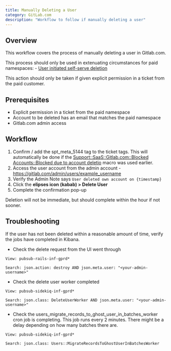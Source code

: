 ```yaml
---
title: Manually Deleting a User
category: GitLab.com
description: "Workflow to follow if manually deleting a user"
---
```


## Overview

This workflow covers the process of manually deleting a user in Gitlab.com.

This process should only be used in extenuating circumstances for paid namespaces:
    - [User initiated self-serve deletion](/handbook/support/workflows/reinstating-blocked-accounts/#user-initiated-self-serve-deletion)

This action should only be taken if given explicit permission in a ticket from the paid customer.

## Prerequisites

- Explicit permission in a ticket from the paid namespace
- Account to be deleted has an email that matches the paid namespace
- Gitlab.com admin access

## Workflow

1. Confirm / add the spt_meta_5144 tag to the ticket tags. This will automatically be done if the [Support::SaaS::Gitlab.com::Blocked Accounts::Blocked due to account deletio](https://gitlab.com/gitlab-com/support/zendesk-global/macros/-/blob/master/active/Support/SaaS/GitLab.com/Blocked%20Accounts/Blocked%20due%20to%20account%20deletion.md?ref_type=heads) macro was used earlier.
1. Access the user account from the admin account - https://gitlab.com/admin/users/example_username
1. Verify the Admin Note says `User deleted own account on {timestamp}`
1. Click the **elipses icon (kabab) > Delete User**
1. Complete the confirmation pop-up

Deletion will not be immediate, but should complete within the hour if not sooner.

## Troubleshooting

If the user has not been deleted within a reasonable amount of time, verify the jobs have completed in Kibana.

- Check the delete request from the UI went through

```
View: pubsub-rails-inf-gprd*

Search: json.action: destroy AND json.meta.user: "<your-admin-username>"
```

- Check the delete user worker completed

```
View: pubsub-sidekiq-inf-gprd*

Search: json.class: DeleteUserWorker AND json.meta.user: "<your-admin-username>"
 ```

- Check the users_migrate_records_to_ghost_user_in_batches_worker cron job is completing. This job runs every 2 minutes. There might be a delay depending on how many batches there are.

```
View: pubsub-sidekiq-inf-gprd*

Search: json.class: Users::MigrateRecordsToGhostUserInBatchesWorker
```
